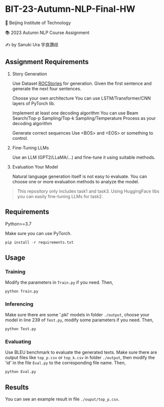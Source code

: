 # BIT-23-Autumn-NLP-Final-HW

🏫 Beijing Institute of Technology

📚 2023 Autumn NLP Course Assignment

✍️ by Sanuki Ura 宇良讚歧

## Assignment Requirements

1. Story Generation

   Use Dataset [ROCStories](https://cs.rochester.edu/nlp/rocstories/) for generation. Given the first sentence and generate the next four sentences.

   Choose your own architecture
   You can use LSTM/Transformer/CNN layers of PyTorch lib.

   Implement at least one decoding algorithm
   You can use Beam Search/Top-p Sampling/Top-k Sampling/Temperature Process as your decoding algorithm

   Generate correct sequences
   Use \<BOS> and \<EOS> or something to control.

2. Fine-Tuning LLMs

   Use an LLM (GPT2/LLaMA/...)  and fine-tune it using suitable methods. 

3. Evaluation Your Model

   Natural language generation itself is not easy to evaluate. You can choose one or more evaluation methods to analyze the model.

> This repository only includes task1 and task3. Using HuggingFace libs you can easily fine-tuning LLMs for task2.

## Requirements

Python>=3.7

Make sure you can use PyTorch.

```python
pip install -r requirements.txt
```

## Usage

### Training

Modify the parameters in `Train.py` if you need.
Then,

```python
python Train.py
```

### Inferencing

Make sure there are some '.pkl' models in folder `./output`,
choose your model in line 239 of `Test.py`, 
modify some parameters if you need.
Then,

```python
python Test.py
```

### Evaluating

Use BLEU benchmark to evaluate the generated texts.
Make sure there are output files like `top_p.csv` or `top_k.csv` in folder `./output`, then modify the 'id' in the file `Eval.py` to the corresponding file name.
Then,

```python
python Eval.py
```

## Results

You can see an example result in file `./ouput/top_p.csv`.
